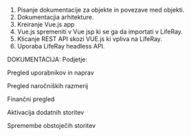 1. Pisanje dokumentacije za objekte in povezave med objekti.
2. Dokumentacjia arhitekture.
3. Kreiranje Vue.js app
4. Vue.js spremeniti v Vue jsp ki se ga da importati v LifeRay.
5. Klicanje REST API skozi VUE.js ki vpliva na LifeRay.
6. Uporaba LifeRay headless API.



DOKUMENTACIJA:
Podjetje: 

Pregled uporabnikov in naprav 

Pregled naročniških razmerij 

Finančni pregled 

Aktivacija dodatnih storitev 

Spremembe obstoječih storitev 

